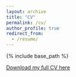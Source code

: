 ```yaml
---
layout: archive
title: "CV"
permalink: /cv/
author_profile: true
redirect_from:
  - /resume/
---
```


{% include base_path %}

[Download my full CV here](http://raabuchanan.com/files/raab_cv.pdf)